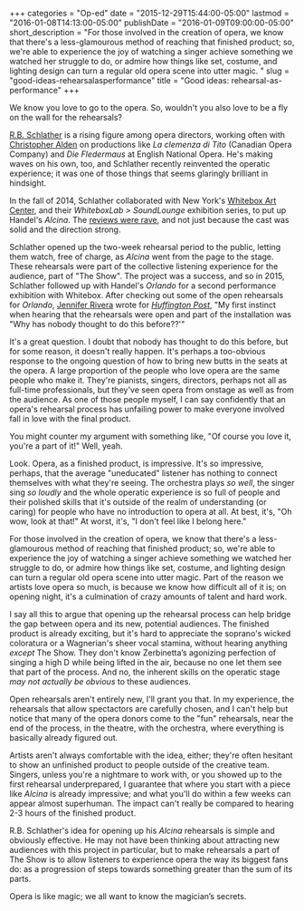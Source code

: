 +++
categories = "Op-ed"
date = "2015-12-29T15:44:00-05:00"
lastmod = "2016-01-08T14:13:00-05:00"
publishDate = "2016-01-09T09:00:00-05:00"
short_description = "For those involved in the creation of opera, we know that there's a less-glamourous method of reaching that finished product; so, we're able to experience the joy of watching a singer achieve something we watched her struggle to do, or admire how things like set, costume, and lighting design can turn a regular old opera scene into utter magic. "
slug = "good-ideas-rehearsalasperformance"
title = "Good ideas: rehearsal-as-performance"
+++

We know you love to go to the opera. So, wouldn't you also love to be a fly on the wall for the rehearsals?

[R.B. Schlather](/scene/people/rb-schlather/) is a rising figure among opera directors, working often with [Christopher Alden](/talking-with-director-christopher-alden/) on productions like *La clemenza di Tito* (Canadian Opera Company) and *Die Fledermaus* at English National Opera. He's making waves on his own, too, and Schlather recently reinvented the operatic experience; it was one of those things that seems glaringly brilliant in hindsight.

In the fall of 2014, Schlather collaborated with New York's [Whitebox Art Center](http://whiteboxnyc.org/), and their *WhiteboxLab > SoundLounge* exhibition series, to put up Handel's *Alcina*. The [reviews were rave](http://www.nytimes.com/2014/09/24/arts/music/alcina-from-r-b-schlather-at-the-whitebox-art-center.html?_r=1), and not just because the cast was solid and the direction strong. 

Schlather opened up the two-week rehearsal period to the public, letting them watch, free of charge, as *Alcina* went from the page to the stage. These rehearsals were part of the collective listening experience for the audience, part of "The Show". The project was a success, and so in 2015, Schlather followed up with Handel's *Orlando* for a second performance exhibition with Whitebox. After checking out some of the open rehearsals for *Orlando*, [Jennifer Rivera](/scene/people/jennifer-rivera/) wrote for [*Huffington Post*](http://www.huffingtonpost.com/jennifer-rivera/rb-schlathers-handel-inst_b_7197470.html), "My first instinct when hearing that the rehearsals were open and part of the installation was "Why has nobody thought to do this before??'"

It's a great question. I doubt that nobody has thought to do this before, but for some reason, it doesn't really happen. It's perhaps a too-obvious response to the ongoing question of how to bring new butts in the seats at the opera. A large proportion of the people who love opera are the same people who make it. They're pianists, singers, directors, perhaps not all as full-time professionals, but they've seen opera from onstage as well as from the audience. As one of those people myself, I can say confidently that an opera's rehearsal process has unfailing power to make everyone involved fall in love with the final product.

You might counter my argument with something like, "Of course you love it, you're a part of it!" Well, yeah.

Look. Opera, as a finished product, is impressive. It's so impressive, perhaps, that the average "uneducated" listener has nothing to connect themselves with what they're seeing. The orchestra plays *so well*, the singer sing *so loudly* and the whole operatic experience is so full of people and their polished skills that it's outside of the realm of understanding (or caring) for people who have no introduction to opera at all. At best, it's, "Oh wow, look at that!" At worst, it's, "I don't feel like I belong here."

For those involved in the creation of opera, we know that there's a less-glamourous method of reaching that finished product; so, we're able to experience the joy of watching a singer achieve something we watched her struggle to do, or admire how things like set, costume, and lighting design can turn a regular old opera scene into utter magic. Part of the reason we artists love opera so much, is because we know how difficult all of it is; on opening night, it's a culmination of crazy amounts of talent and hard work.

I say all this to argue that opening up the rehearsal process can help bridge the gap between opera and its new, potential audiences. The finished product is already exciting, but it's hard to appreciate the soprano's wicked coloratura or a Wagnerian's sheer vocal stamina, without hearing anything *except* The Show. They don't know Zerbinetta’s agonizing perfection of singing a high D while being lifted in the air, because no one let them see that part of the process. And no, the inherent skills on the operatic stage *may not actually be obvious* to these audiences.

Open rehearsals aren't entirely new, I'll grant you that. In my experience, the rehearsals that allow spectactors are carefully chosen, and I can't help but notice that many of the opera donors come to the "fun" rehearsals, near the end of the process, in the theatre, with the orchestra, where everything is basically already figured out. 

Artists aren't always comfortable with the idea, either; they're often hesitant to show an unfinished product to people outside of the creative team. Singers, unless you're a nightmare to work with, or you showed up to the first rehearsal underprepared, I guarantee that where you start with a piece like *Alcina* is already impressive; and what you'll do within a few weeks can appear almost superhuman. The impact can't really be compared to hearing 2-3 hours of the finished product.

R.B. Schlather's idea for opening up his *Alcina* rehearsals is simple and obviously effective. He may not have been thinking about attracting new audiences with this project in particular, but to make rehearsals a part of The Show is to allow listeners to experience opera the way its biggest fans do: as a progression of steps towards something greater than the sum of its parts.

Opera is like magic; we all want to know the magician’s secrets. 
